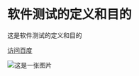 # 软件测试的定义和目的

这是软件测试的定义和目的

[访问百度](https://www.baidu.com "百度一下，你就知道")

![这是一张图片](png/Snipaste_2024-11-07_00-10-31.jpg "示例图片")
